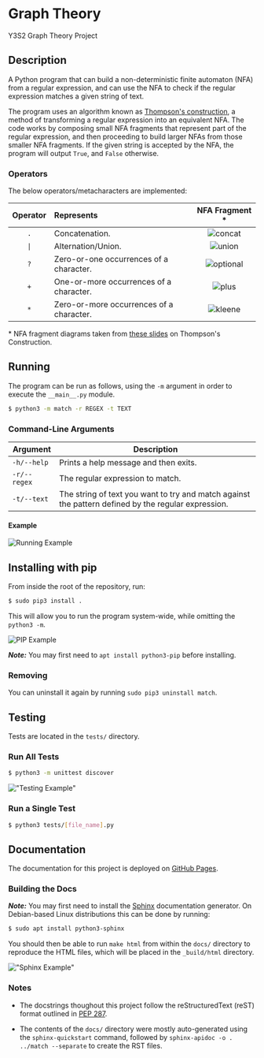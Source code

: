 # Graph Theory

Y3S2 Graph Theory Project

## Description

A Python program that can build a non-deterministic finite automaton (NFA) from a regular expression, and
can use the NFA to check if the regular expression matches a given string of text.

The program uses an algorithm known as [Thompson's construction](https://en.wikipedia.org/wiki/Thompson%27s_construction),
a method of transforming a regular expression into an equivalent NFA. The code works by composing small NFA fragments
that represent part of the regular expression, and then proceeding to build larger NFAs from those smaller NFA fragments.
If the given string is accepted by the NFA, the program will output `True`, and
`False` otherwise.

### Operators

The below operators/metacharacters are implemented:

| Operator | Represents | NFA Fragment \* |
| :------: | :--------- | :-----------: |
| `.` | Concatenation. | ![concat] |
| `\|` | Alternation/Union. | ![union] |
| `?` | Zero-or-one occurrences of a character. | ![optional] |
| `+` | One-or-more occurrences of a character. | ![plus] |
| `*` | Zero-or-more occurrences of a character. | ![kleene] |

\* NFA fragment diagrams taken from [these slides](https://github.com/ianmcloughlin/slides-thompson/blob/master/slides.pdf)
on Thompson's Construction.

## Running

The program can be run as follows, using the `-m` argument in order to execute the `__main__.py` module.

```sh
$ python3 -m match -r REGEX -t TEXT
```

### Command-Line Arguments

| Argument | Description |
| -------- | ---------- |
| `-h/--help` | Prints a help message and then exits. |
| `-r/--regex` | The regular expression to match. |
| `-t/--text` | The string of text you want to try and match against the pattern defined by the regular expression. |

#### Example

![Running Example][run]

## Installing with pip

From inside the root of the repository, run:

```sh
$ sudo pip3 install .
```

This will allow you to run the program system-wide, while omitting the `python3 -m`.

![PIP Example][pip]

**_Note:_** You may first need to `apt install python3-pip` before installing.

### Removing

You can uninstall it again by running `sudo pip3 uninstall match`.

## Testing

Tests are located in the `tests/` directory.

### Run All Tests

```sh
$ python3 -m unittest discover
```

!["Testing Example"][tests]

### Run a Single Test

```sh
$ python3 tests/[file_name].py
```

## Documentation

The documentation for this project is deployed on [GitHub Pages](https://daniel-keogh.github.io/graph-theory/).

### Building the Docs

**_Note:_** You may first need to install the [Sphinx](https://www.sphinx-doc.org/en/master/) documentation generator.
On Debian-based Linux distributions this can be done by running:

```sh
$ sudo apt install python3-sphinx
```

You should then be able to run `make html` from within the `docs/` directory to reproduce the HTML files, which will be
placed in the `_build/html` directory.

!["Sphinx Example"][docs]

### Notes

- The docstrings thoughout this project follow the reStructuredText (reST) format outlined in [PEP 287](https://www.python.org/dev/peps/pep-0287/).

- The contents of the `docs/` directory were mostly auto-generated using the `sphinx-quickstart` command,
followed by `sphinx-apidoc -o . ../match --separate` to create the RST files.

<!-- Console Images -->
[run]: https://user-images.githubusercontent.com/37158241/76702521-5a20a980-66c2-11ea-8813-589fd489a5e3.PNG "Running the Program"

[pip]: https://user-images.githubusercontent.com/37158241/80708607-e1e03d00-8ae3-11ea-95cb-239ddf52259c.PNG "PIP Install"

[tests]: https://user-images.githubusercontent.com/37158241/76702524-5b51d680-66c2-11ea-9a2d-e62e9dcf23ce.PNG "Testing"

[docs]: https://user-images.githubusercontent.com/37158241/76702668-75d87f80-66c3-11ea-9db0-50f4fc75f2b8.PNG "Sphinx Build"

<!-- NFA Images -->
[union]: https://user-images.githubusercontent.com/37158241/76761641-b13c8200-6787-11ea-8821-7d3c31744855.png "Union"

[kleene]: https://user-images.githubusercontent.com/37158241/76747391-f6a18500-6770-11ea-8104-1d70db17d268.png "Kleene Star"

[concat]: https://user-images.githubusercontent.com/37158241/76760396-7e918a00-6785-11ea-80cf-ea910d507358.png "Concatenation"

[optional]: https://user-images.githubusercontent.com/37158241/76747393-f7d2b200-6770-11ea-9f3b-eed4eb2fbf1a.png "Optional"

[plus]: https://user-images.githubusercontent.com/37158241/76747394-f7d2b200-6770-11ea-8891-2632ec9ccec5.png "Plus Operator"
